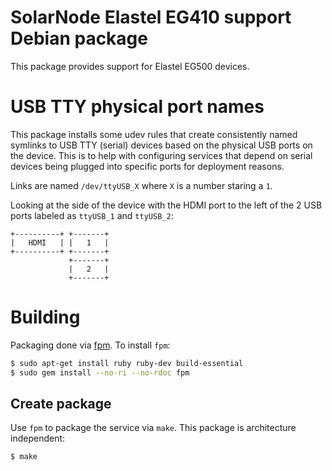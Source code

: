 # SolarNode Elastel EG410 support Debian package

This package provides support for Elastel EG500 devices.

# USB TTY physical port names

This package installs some udev rules that create consistently named symlinks to USB TTY (serial)
devices based on the physical USB ports on the device. This is to help with configuring services
that depend on serial devices being plugged into specific ports for deployment reasons.

Links are named `/dev/ttyUSB_X` where `X` is a number staring a `1`.

Looking at the side of the device with the HDMI port to the left of the 2 USB ports labeled as
`ttyUSB_1` and `ttyUSB_2`:

```
+----------+ +-------+
|   HDMI   | |   1   |
+----------+ +-------+
             +-------+
             |   2   |
             +-------+
```

# Building

Packaging done via [fpm][fpm]. To install `fpm`:

```sh
$ sudo apt-get install ruby ruby-dev build-essential
$ sudo gem install --no-ri --no-rdoc fpm
```

## Create package

Use `fpm` to package the service via `make`. This package is architecture independent:

```sh
$ make
```

[fpm]: https://github.com/jordansissel/fpm
